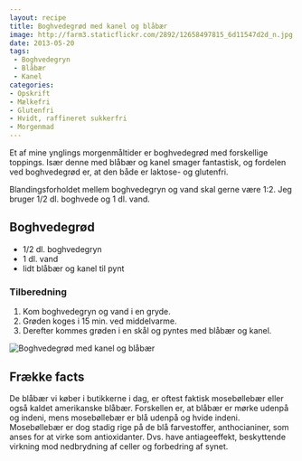 ```yaml
---
layout: recipe
title: Boghvedegrød med kanel og blåbær
image: http://farm3.staticflickr.com/2892/12658497815_6d11547d2d_n.jpg
date: 2013-05-20
tags:
 - Boghvedegryn
 - Blåbær
 - Kanel
categories:
- Opskrift
- Mælkefri
- Glutenfri
- Hvidt, raffineret sukkerfri
- Morgenmad
---
```


Et af mine ynglings morgenmåltider er boghvedegrød med forskellige toppings.
Især denne med blåbær og kanel smager fantastisk, og fordelen ved boghvedegrød
er, at den både er laktose- og glutenfri. 

Blandingsforholdet mellem boghvedegryn og vand skal gerne være 1:2. Jeg bruger
1/2 dl. boghvede og 1 dl. vand. 

## Boghvedegrød

- 1/2 dl. boghvedegryn
- 1 dl. vand
- lidt blåbær og kanel til pynt

### Tilberedning
1. Kom boghvedegryn og vand i en gryde.
2. Grøden koges i 15 min. ved middelvarme. 
3. Derefter kommes grøden i en skål og pyntes med blåbær og kanel.

![Boghvedegrød med kanel og blåbær](http://farm3.staticflickr.com/2892/12658497815_6d11547d2d.jpg)

## Frække facts

De blåbær vi køber i butikkerne i dag, er oftest faktisk mosebøllebær eller også
kaldet amerikanske blåbær. Forskellen er, at blåbær er mørke udenpå og indeni,
mens mosebøllebær er blå udenpå og hvide indeni. Mosebøllebær er dog stadig rige
på de blå farvestoffer, anthocianiner, som anses for at virke som antioxidanter.
Dvs. have antiageeffekt, beskyttende virkning mod nedbrydning af celler og
forbedring af synet.
